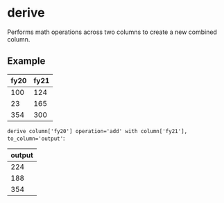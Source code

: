 # derive

Performs math operations across two columns to create a new combined column.

## Example

| fy20 | fy21 |
| ---- | ---- |
| 100  | 124  |
| 23   | 165  |
| 354  | 300  |

`derive column['fy20'] operation='add' with column['fy21'], to_column='output'`:

| output |
| ------ |
| 224    |
| 188    |
| 354    |
